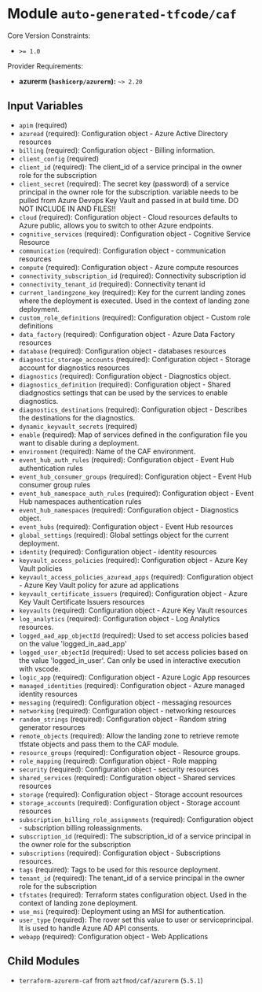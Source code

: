 
# Module `auto-generated-tfcode/caf`

Core Version Constraints:
* `>= 1.0`

Provider Requirements:
* **azurerm (`hashicorp/azurerm`):** `~> 2.20`

## Input Variables
* `apim` (required)
* `azuread` (required): Configuration object - Azure Active Directory resources
* `billing` (required): Configuration object - Billing information.
* `client_config` (required)
* `client_id` (required): The client_id of a service principal in the owner role for the subscription
* `client_secret` (required): The secret key (password) of a service principal in the owner role for the subscription. variable needs to be pulled from Azure Devops Key Vault and passed in at build time. DO NOT INCLUDE IN AND FILES!!
* `cloud` (required): Configuration object - Cloud resources defaults to Azure public, allows you to switch to other Azure endpoints.
* `cognitive_services` (required): Configuration object - Cognitive Service Resource 
* `communication` (required): Configuration object - communication resources
* `compute` (required): Configuration object - Azure compute resources
* `connectivity_subscription_id` (required): Connectivity subscription id
* `connectivity_tenant_id` (required): Connectivity tenant id
* `current_landingzone_key` (required): Key for the current landing zones where the deployment is executed. Used in the context of landing zone deployment.
* `custom_role_definitions` (required): Configuration object - Custom role definitions
* `data_factory` (required): Configuration object - Azure Data Factory resources
* `database` (required): Configuration object - databases resources
* `diagnostic_storage_accounts` (required): Configuration object - Storage account for diagnostics resources
* `diagnostics` (required): Configuration object - Diagnostics object.
* `diagnostics_definition` (required): Configuration object - Shared diadgnostics settings that can be used by the services to enable diagnostics.
* `diagnostics_destinations` (required): Configuration object - Describes the destinations for the diagnostics.
* `dynamic_keyvault_secrets` (required)
* `enable` (required): Map of services defined in the configuration file you want to disable during a deployment.
* `environment` (required): Name of the CAF environment.
* `event_hub_auth_rules` (required): Configuration object - Event Hub authentication rules
* `event_hub_consumer_groups` (required): Configuration object - Event Hub consumer group rules
* `event_hub_namespace_auth_rules` (required): Configuration object - Event Hub namespaces authentication rules
* `event_hub_namespaces` (required): Configuration object - Diagnostics object.
* `event_hubs` (required): Configuration object - Event Hub resources
* `global_settings` (required): Global settings object for the current deployment.
* `identity` (required): Configuration object - identity resources
* `keyvault_access_policies` (required): Configuration object - Azure Key Vault policies
* `keyvault_access_policies_azuread_apps` (required): Configuration object - Azure Key Vault policy for azure ad applications
* `keyvault_certificate_issuers` (required): Configuration object - Azure Key Vault Certificate Issuers resources
* `keyvaults` (required): Configuration object - Azure Key Vault resources
* `log_analytics` (required): Configuration object - Log Analytics resources.
* `logged_aad_app_objectId` (required): Used to set access policies based on the value 'logged_in_aad_app'
* `logged_user_objectId` (required): Used to set access policies based on the value 'logged_in_user'. Can only be used in interactive execution with vscode.
* `logic_app` (required): Configuration object - Azure Logic App resources
* `managed_identities` (required): Configuration object - Azure managed identity resources
* `messaging` (required): Configuration object - messaging resources
* `networking` (required): Configuration object - networking resources
* `random_strings` (required): Configuration object - Random string generator resources
* `remote_objects` (required): Allow the landing zone to retrieve remote tfstate objects and pass them to the CAF module.
* `resource_groups` (required): Configuration object - Resource groups.
* `role_mapping` (required): Configuration object - Role mapping
* `security` (required): Configuration object - security resources
* `shared_services` (required): Configuration object - Shared services resources
* `storage` (required): Configuration object - Storage account resources
* `storage_accounts` (required): Configuration object - Storage account resources
* `subscription_billing_role_assignments` (required): Configuration object - subscription billing roleassignments.
* `subscription_id` (required): The subscription_id of a service principal in the owner role for the subscription
* `subscriptions` (required): Configuration object - Subscriptions resources.
* `tags` (required): Tags to be used for this resource deployment.
* `tenant_id` (required): The tenant_id of a service principal in the owner role for the subscription
* `tfstates` (required): Terraform states configuration object. Used in the context of landing zone deployment.
* `use_msi` (required): Deployment using an MSI for authentication.
* `user_type` (required): The rover set this value to user or serviceprincipal. It is used to handle Azure AD API consents.
* `webapp` (required): Configuration object - Web Applications

## Child Modules
* `terraform-azurerm-caf` from `aztfmod/caf/azurerm` (`5.5.1`)

